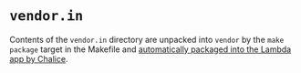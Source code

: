 # `vendor.in`

Contents of the `vendor.in` directory are unpacked into `vendor` by the `make package` target in the Makefile and
[automatically packaged into the Lambda app by Chalice](https://chalice.readthedocs.io/en/latest/topics/packaging.html#rd-party-packages).

